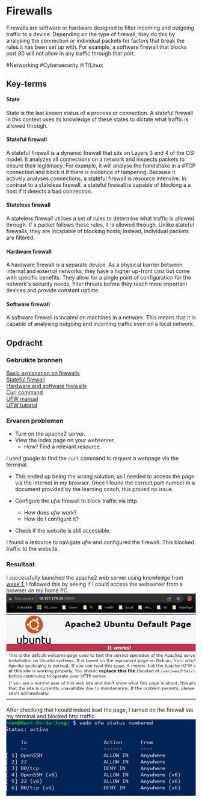 # Firewalls
Firewalls are software or hardware designed to filter incoming and outgoing traffic to a device. Depending on the type of firewall, they do this by analysing the connection or individual packets for factors that break the rules it has been set up with. For example, a software firewall that blocks port 80 will not allow in any traffic through that port.

#Networking #Cybersecurity #IT/Linux

## Key-terms
#### State
State is the last known status of a process or connection. A stateful firewall in this context uses its knowledge of these states to dictate what traffic is allowed through.

#### Stateful firewall
A stateful firewall is a dynamic firewall that sits on Layers 3 and 4 of the OSI model. It analyzes all connections on a network and inspects packets to ensure their legitimacy. For example, it will analyse the handshake in a #TCP connection and block it if there is evidence of tampering. Because it actively analyses connections, a stateful firewall is resource intensive. In contrast to a stateless firewall, a stateful firewall is capable of blocking a a host if it detects a bad connection.

#### Stateless firewall
A stateless firewall utilises a set of rules to determine what traffic is allowed through. If a packet follows these rules, it is allowed through. Unlike stateful firewalls, they are incapable of blocking hosts; instead, individual packets are filtered.

#### Hardware firewall
A hardware firewall is a separate device. As a physical barrier between internal and external networks, they have a higher up-front cost but come with specific benefits. They allow for a single point of configuration for the network's security needs, filter threats before they reach more important devices and provide constant uptime.

#### Software firewall
A software firewall is located on machines in a network. This means that it is capable of analysing outgoing and incoming traffic even on a local network.

## Opdracht
### Gebruikte bronnen
[Basic explanation on firewalls](https://tryhackme.com/room/extendingyournetwork)  
[Stateful firewall](https://www.fortinet.com/resources/cyberglossary/stateful-firewall)  
[Hardware and software firewalls](https://www.fortinet.com/resources/cyberglossary/hardware-firewalls-better-than-software)  
[Curl command](https://linuxize.com/post/curl-command-examples/)  
[UFW manual](https://help.ubuntu.com/community/UFW)  
[UFW tutorial](https://www.digitalocean.com/community/tutorials/ufw-essentials-common-firewall-rules-and-commands)

### Ervaren problemen
* Turn on the apache2 server.
* View the index page on your webserver.
	* How? Find a relevant resource.  

I used google to find the `curl` command to request a webpage via the terminal.
* This ended up being the wrong solution, as I needed to access the page via the internet in my browser. Once I found the correct port number in a document provided by the learning coach, this proved no issue.  


* Configure the *ufw* firewall to block traffic via http.
	* How does *ufw* work?
	* How do I configure it?
* Check if the website is still accessible. 

I found a resource to navigate *ufw* and configured the firewall. This blocked traffic to the website.
### Resultaat
I successfully launched the apache2 web server using knowledge from [week 1.](../../01_Linux_1/01_completed_assignments/LNX-07_report_bash.md) I followed this by seeing if I could access the webserver from a browser on my home PC.
![screenshot of loading page](../../00_includes/Sec-02_screenshot1.png)  

After checking that I could indeed load the page, I turned on the firewall via my terminal and blocked http traffic.
![ss of powershell](../../00_includes/Sec-02_screenshot2.png)
